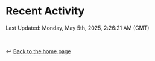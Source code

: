 # Recent Activity

<!--RECENT_ACTIVITY:start-->
<!--RECENT_ACTIVITY:end-->

<!--RECENT_ACTIVITY:last_update-->
Last Updated: Monday, May 5th, 2025, 2:26:21 AM (GMT)
<!--RECENT_ACTIVITY:last_update_end-->

<br>

↩️ [Back to the home page](/README.md)
